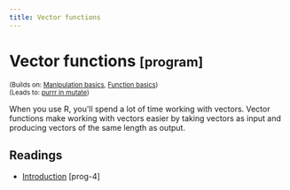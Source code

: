 ```yaml
---
title: Vector functions
---
```


<!-- Generated automatically from function-vector.yml. Do not edit by hand -->

# Vector functions <small class='program'>[program]</small>
<small>(Builds on: [Manipulation basics](manip-basics.md), [Function basics](function-basics.md))</small>  
<small>(Leads to: [purrr in mutate](purrr-mutate.md))</small>

When you use R, you'll spend a lot of time working with vectors. Vector functions
make working with vectors easier by taking vectors as input and producing
vectors of the same length as output. 

## Readings

  * [Introduction](https://dcl-prog.stanford.edu/functions.html) [prog-4]


